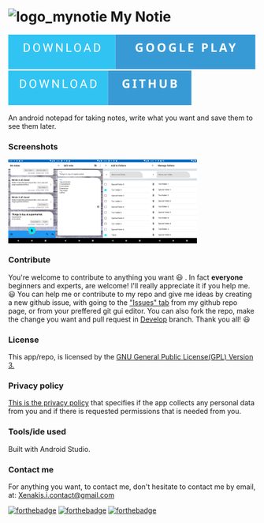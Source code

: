 # ![logo_mynotie](https://user-images.githubusercontent.com/37518738/122807098-d21d4c80-d2d3-11eb-9d75-0c86004fca23.png)  My Notie

[![Download app from Google Play](/badges/download-google-play.svg)](https://play.google.com/store/apps/details?id=com.code_that_up.john_xenakis.my_notie)
[![Download app from Github](/badges/download-github.svg)](https://github.com/ioannis-xenakis/MyNotie/releases/latest/download/mynotie-v1.0.5.apk)

An android notepad for taking notes, write what you want and save them to see them later.

### Screenshots
<div style="display:flex;">
<img src="screenshots/1.png" width="19%" />
<img src="screenshots/2.png" width="19%" />
<img src="screenshots/3.png" width="19%" />
<img src="screenshots/4.png" width="19%" />
</div>

### Contribute
You're welcome to contribute to anything you want :smiley: . In fact **everyone** beginners and experts, are welcome! I'll really appreciate it if you help me. :smiley:
You can help me or contribute to my repo and give me ideas by creating a new github issue, with going to the ["Issues" tab](https://github.com/ioannis-xenakis/MyNotie/issues) from my github repo page, or from your preffered git gui editor. You can also fork the repo, make the change you want and pull request in [Develop](https://github.com/ioannis-xenakis/MyNotie/tree/Develop) branch. Thank you all! :smiley:

### License
This app/repo, is licensed by the [GNU General Public License(GPL) Version 3.](LICENSE)

### Privacy policy
[This is the privacy policy](PRIVACY_POLICY.md) that specifies if the app collects any personal data from you and if there is requested permissions that is needed from you.

### Tools/ide used
Built with Android Studio.

### Contact me
For anything you want, to contact me, don't hesitate to contact me by email, at: Xenakis.i.contact@gmail.com

[![forthebadge](https://forthebadge.com/images/badges/built-for-android.svg)](https://forthebadge.com) [![forthebadge](https://forthebadge.com/images/badges/built-with-love.svg)](https://forthebadge.com) [![forthebadge](https://forthebadge.com/images/badges/for-you.svg)](https://forthebadge.com)
